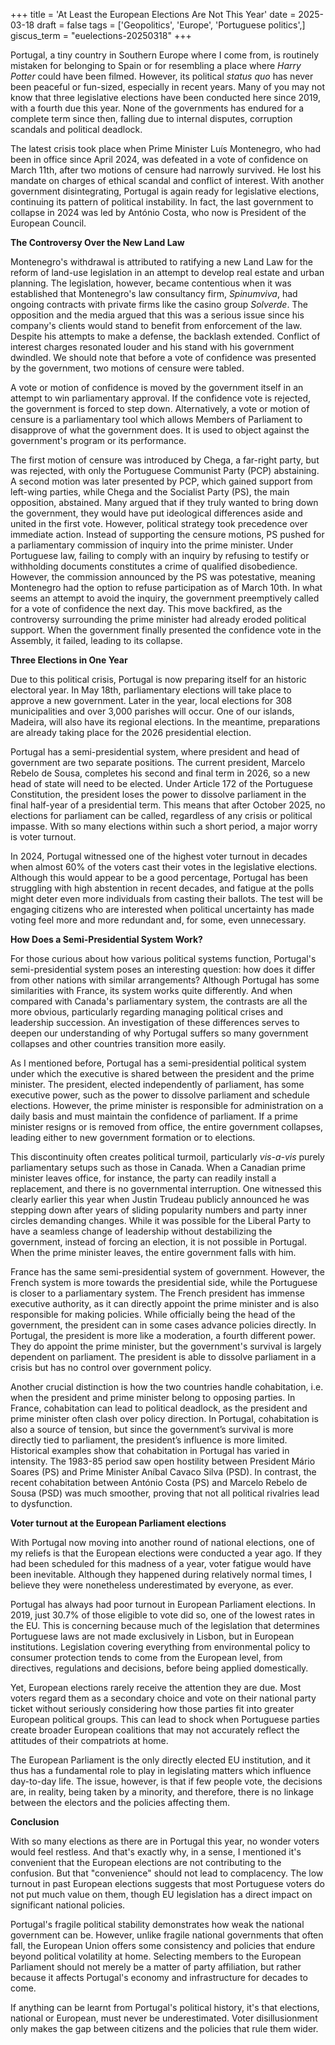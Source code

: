 +++
title = 'At Least the European Elections Are Not This Year'
date = 2025-03-18
draft = false
tags = ['Geopolitics', 'Europe', 'Portuguese politics',]
giscus_term = "euelections-20250318"
+++

Portugal, a tiny country in Southern Europe where I come from, is routinely mistaken for belonging to Spain or for resembling a place where *Harry Potter* could have been filmed. However, its political *status quo* has never been peaceful or fun-sized, especially in recent years. Many of you may not know that three legislative elections have been conducted here since 2019, with a fourth due this year. None of the governments has endured for a complete term since then, falling due to internal disputes, corruption scandals and political deadlock.

The latest crisis took place when Prime Minister Luís Montenegro, who had been in office since April 2024, was defeated in a vote of confidence on March 11th, after two motions of censure had narrowly survived. He lost his mandate on charges of ethical scandal and conflict of interest. With another government disintegrating, Portugal is again ready for legislative elections, continuing its pattern of political instability. In fact, the last government to collapse in 2024 was led by António Costa, who now is President of the European Council.

**The Controversy Over the New Land Law**

Montenegro's withdrawal is attributed to ratifying a new Land Law for the reform of land-use legislation in an attempt to develop real estate and urban planning. The legislation, however, became contentious when it was established that Montenegro's law consultancy firm, *Spinumviva*, had ongoing contracts with private firms like the casino group *Solverde*. The opposition and the media argued that this was a serious issue since his company's clients would stand to benefit from enforcement of the law. Despite his attempts to make a defense, the backlash extended. Conflict of interest charges resonated louder and his stand with his government dwindled. We should note that before a vote of confidence was presented by the government, two motions of censure were tabled.

A vote or motion of confidence is moved by the government itself in an attempt to win parliamentary approval. If the confidence vote is rejected, the government is forced to step down. Alternatively, a vote or motion of censure is a parliamentary tool which allows Members of Parliament to disapprove of what the government does. It is used to object against the government's program or its performance. 

The first motion of censure was introduced by Chega, a far-right party, but was rejected, with only the Portuguese Communist Party (PCP) abstaining. A second motion was later presented by PCP, which gained support from left-wing parties, while Chega and the Socialist Party (PS), the main opposition, abstained. Many argued that if they truly wanted to bring down the government, they would have put ideological differences aside and united in the first vote. However, political strategy took precedence over immediate action. Instead of supporting the censure motions, PS pushed for a parliamentary commission of inquiry into the prime minister. Under Portuguese law, failing to comply with an inquiry by refusing to testify or withholding documents constitutes a crime of qualified disobedience. However, the commission announced by the PS was potestative, meaning Montenegro had the option to refuse participation as of March 10th. In what seems an attempt to avoid the inquiry, the government preemptively called for a vote of confidence the next day. This move backfired, as the controversy surrounding the prime minister had already eroded political support. When the government finally presented the confidence vote in the Assembly, it failed, leading to its collapse.

**Three Elections in One Year**

Due to this political crisis, Portugal is now preparing itself for an historic electoral year. In May 18th, parliamentary elections will take place to approve a new government. Later in the year, local elections for 308 municipalities and over 3,000 parishes will occur. One of our islands, Madeira, will also have its regional elections. In the meantime, preparations are already taking place for the 2026 presidential election.

Portugal has a semi-presidential system, where president and head of government are two separate positions. The current president, Marcelo Rebelo de Sousa, completes his second and final term in 2026, so a new head of state will need to be elected. Under Article 172 of the Portuguese Constitution, the president loses the power to dissolve parliament in the final half-year of a presidential term. This means that after October 2025, no elections for parliament can be called, regardless of any crisis or political impasse. With so many elections within such a short period, a major worry is voter turnout.

In 2024, Portugal witnessed one of the highest voter turnout in decades when almost 60% of the voters cast their votes in the legislative elections. Although this would appear to be a good percentage, Portugal has been struggling with high abstention in recent decades, and fatigue at the polls might deter even more individuals from casting their ballots. The test will be engaging citizens who are interested when political uncertainty has made voting feel more and more redundant and, for some, even unnecessary. 

**How Does a Semi-Presidential System Work?**

For those curious about how various political systems function, Portugal's semi-presidential system poses an interesting question: how does it differ from other nations with similar arrangements? Although Portugal has some similarities with France, its system works quite differently. And when compared with Canada's parliamentary system, the contrasts are all the more obvious, particularly regarding managing political crises and leadership succession. An investigation of these differences serves to deepen our understanding of why Portugal suffers so many government collapses and other countries transition more easily. 

As I mentioned before, Portugal has a semi-presidential political system under which the executive is shared between the president and the prime minister. The president, elected independently of parliament, has some executive power, such as the power to dissolve parliament and schedule elections. However, the prime minister is responsible for administration on a daily basis and must maintain the confidence of parliament. If a prime minister resigns or is removed from office, the entire government collapses, leading either to new government formation or to elections.

This discontinuity often creates political turmoil, particularly *vis-a-vis* purely parliamentary setups such as those in Canada. When a Canadian prime minister leaves office, for instance, the party can readily install a replacement, and there is no governmental interruption. One witnessed this clearly earlier this year when Justin Trudeau publicly announced he was stepping down after years of sliding popularity numbers and party inner circles demanding changes. While it was possible for the Liberal Party to have a seamless change of leadership without destabilizing the government, instead of forcing an election, it is not possible in Portugal. When the prime minister leaves, the entire government falls with him. 

France has the same semi-presidential system of government. However, the French system is more towards the presidential side, while the Portuguese is closer to a parliamentary system. The French president has immense executive authority, as it can directly appoint the prime minister and is also responsible for making policies. While officially being the head of the government, the president can in some cases advance policies directly. In Portugal, the president is more like a moderation, a fourth different power. They do appoint the prime minister, but the government's survival is largely dependent on parliament. The president is able to dissolve parliament in a crisis but has no control over government policy. 

Another crucial distinction is how the two countries handle cohabitation, i.e. when the president and prime minister belong to opposing parties. In France, cohabitation can lead to political deadlock, as the president and prime minister often clash over policy direction. In Portugal, cohabitation is also a source of tension, but since the government’s survival is more directly tied to parliament, the president’s influence is more limited. Historical examples show that cohabitation in Portugal has varied in intensity. The 1983-85 period saw open hostility between President Mário Soares (PS) and Prime Minister Aníbal Cavaco Silva (PSD). In contrast, the recent cohabitation between António Costa (PS) and Marcelo Rebelo de Sousa (PSD) was much smoother, proving that not all political rivalries lead to dysfunction.

**Voter turnout at the European Parliament elections**

With Portugal now moving into another round of national elections, one of my reliefs is that the European elections were conducted a year ago. If they had been scheduled for this madness of a year, voter fatigue would have been inevitable. Although they happened during relatively normal times, I believe they were nonetheless underestimated by everyone, as ever.

Portugal has always had poor turnout in European Parliament elections. In 2019, just 30.7% of those eligible to vote did so, one of the lowest rates in the EU. This is concerning because much of the legislation that determines Portuguese laws are not made exclusively in Lisbon, but in European institutions. Legislation covering everything from environmental policy to consumer protection tends to come from the European level, from directives, regulations and decisions, before being applied domestically.

Yet, European elections rarely receive the attention they are due. Most voters regard them as a secondary choice and vote on their national party ticket without seriously considering how those parties fit into greater European political groups. This can lead to shock when Portuguese parties create broader European coalitions that may not accurately reflect the attitudes of their compatriots at home.

The European Parliament is the only directly elected EU institution, and it thus has a fundamental role to play in legislating matters which influence day-to-day life. The issue, however, is that if few people vote, the decisions are, in reality, being taken by a minority, and therefore, there is no linkage between the electors and the policies affecting them.

**Conclusion**

With so many elections as there are in Portugal this year, no wonder voters would feel restless. And that's exactly why, in a sense, I mentioned it's convenient that the European elections are not contributing to the confusion. But that "convenience" should not lead to complacency. The low turnout in past European elections suggests that most Portuguese voters do not put much value on them, though EU legislation has a direct impact on significant national policies.

Portugal's fragile political stability demonstrates how weak the national government can be. However, unlike fragile national governments that often fall, the European Union offers some consistency and policies that endure beyond political volatility at home. Selecting members to the European Parliament should not merely be a matter of party affiliation, but rather because it affects Portugal's economy and infrastructure for decades to come.

If anything can be learnt from Portugal's political history, it's that elections, national or European, must never be underestimated. Voter disillusionment only makes the gap between citizens and the policies that rule them wider. 

